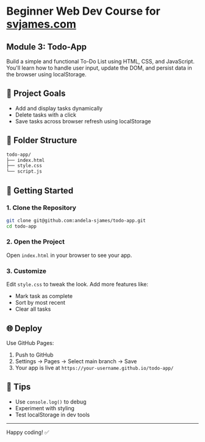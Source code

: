 # Beginner Web Dev Course for [svjames.com](https://svjames.com/courses)


## Module 3: Todo-App
Build a simple and functional To-Do List using HTML, CSS, and JavaScript. You'll learn how to handle user input, update the DOM, and persist data in the browser using localStorage.

## 🎯 Project Goals
- Add and display tasks dynamically
- Delete tasks with a click
- Save tasks across browser refresh using localStorage

## 📁 Folder Structure

```markdown
todo-app/
├── index.html
├── style.css
└── script.js
```

## 🚀 Getting Started

### 1. Clone the Repository
```bash
git clone git@github.com:andela-sjames/todo-app.git
cd todo-app
````

### 2. Open the Project

Open `index.html` in your browser to see your app.

### 3. Customize

Edit `style.css` to tweak the look. Add more features like:

* Mark task as complete
* Sort by most recent
* Clear all tasks

## 🌐 Deploy

Use GitHub Pages:

1. Push to GitHub
2. Settings → Pages → Select main branch → Save
3. Your app is live at `https://your-username.github.io/todo-app/`

## 🧠 Tips

* Use `console.log()` to debug
* Experiment with styling
* Test localStorage in dev tools

---

Happy coding! ✅